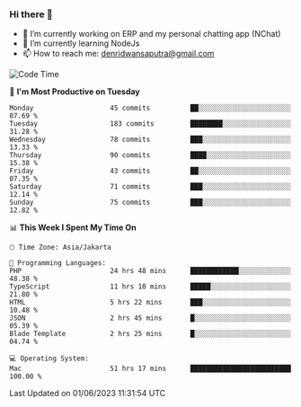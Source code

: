 ### Hi there 👋

- 🔭 I’m currently working on ERP and my personal chatting app (NChat)
- 🌱 I’m currently learning NodeJs
- 📫 How to reach me: denridwansaputra@gmail.com


<!--START_SECTION:waka-->
![Code Time](http://img.shields.io/badge/Code%20Time-3%2C211%20hrs%2015%20mins-blue)

📅 **I'm Most Productive on Tuesday** 

```text
Monday                   45 commits          ██░░░░░░░░░░░░░░░░░░░░░░░   07.69 % 
Tuesday                  183 commits         ████████░░░░░░░░░░░░░░░░░   31.28 % 
Wednesday                78 commits          ███░░░░░░░░░░░░░░░░░░░░░░   13.33 % 
Thursday                 90 commits          ████░░░░░░░░░░░░░░░░░░░░░   15.38 % 
Friday                   43 commits          ██░░░░░░░░░░░░░░░░░░░░░░░   07.35 % 
Saturday                 71 commits          ███░░░░░░░░░░░░░░░░░░░░░░   12.14 % 
Sunday                   75 commits          ███░░░░░░░░░░░░░░░░░░░░░░   12.82 % 
```


📊 **This Week I Spent My Time On** 

```text
🕑︎ Time Zone: Asia/Jakarta

💬 Programming Languages: 
PHP                      24 hrs 48 mins      ████████████░░░░░░░░░░░░░   48.38 % 
TypeScript               11 hrs 10 mins      █████░░░░░░░░░░░░░░░░░░░░   21.80 % 
HTML                     5 hrs 22 mins       ███░░░░░░░░░░░░░░░░░░░░░░   10.48 % 
JSON                     2 hrs 45 mins       █░░░░░░░░░░░░░░░░░░░░░░░░   05.39 % 
Blade Template           2 hrs 25 mins       █░░░░░░░░░░░░░░░░░░░░░░░░   04.74 % 

💻 Operating System: 
Mac                      51 hrs 17 mins      █████████████████████████   100.00 % 
```


 Last Updated on 01/06/2023 11:31:54 UTC
<!--END_SECTION:waka-->
